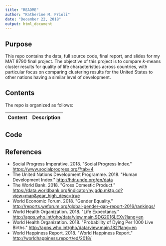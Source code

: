 ```yaml
---
title: "README"
author: "Katherine M. Prioli"
date: "December 22, 2018"
output: html_document
---
```


## **Purpose**

This repo contains the data, full source code, final report, and slides for my MAT 8790 final project.  The objective of this project is to compare *k*-means cluster results for quality of life characteristics across countries, with particular focus on comparing clustering results for the United States to other nations having a similar level of development. 

## **Contents**

The repo is organized as follows:

| **Content**                             	| **Description**                                                    	|
|-----------------------------------------	|--------------------------------------------------------------------	|


## **Code**


## **References**

* Social Progress Imperative.  2018.  "Social Progress Index."  https://www.socialprogress.org/?tab=4
* The United Nations Development Programme.  2018.  "Human Development Index."  http://hdr.undp.org/en/data
* The World Bank.  2018.  "Gross Domestic Product."  https://data.worldbank.org/indicator/ny.gdp.mktp.cd?view=map&year_high_desc=true 
* World Economic Forum.  2018.  "Gender Equality."  http://reports.weforum.org/global-gender-gap-report-2016/rankings/
* World Health Organization.  2018.  "Life Expectancy."  http://apps.who.int/gho/data/view.main.SDG2016LEXv?lang=en
* World Health Organization.  2018.  "Probability of Dying Per 1000 Live Births."  http://apps.who.int/gho/data/view.main.182?lang=en
* World Happiness Report.  2018.  "World Happiness Report."  http://worldhappiness.report/ed/2018/